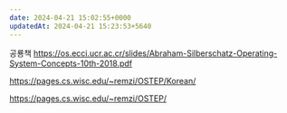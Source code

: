 ```yaml
---
date: 2024-04-21 15:02:55+0000
updatedAt: 2024-04-21 15:23:53+5640
---
```

공룡책
https://os.ecci.ucr.ac.cr/slides/Abraham-Silberschatz-Operating-System-Concepts-10th-2018.pdf

https://pages.cs.wisc.edu/~remzi/OSTEP/Korean/

https://pages.cs.wisc.edu/~remzi/OSTEP/